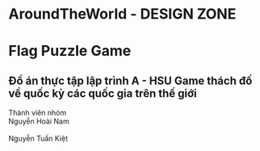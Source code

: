 # AroundTheWorld - DESIGN ZONE

<h1>
Flag Puzzle Game
</h1>
<h2>
Đồ án thực tập lập trình A - HSU
Game thách đố về quốc kỳ các quốc gia trên thế giới
</h2>
<p>
Thành viên nhóm
<br>Nguyễn Hoài Nam</br>
<br>Nguyễn Tuấn Kiệt</br>
</p>
